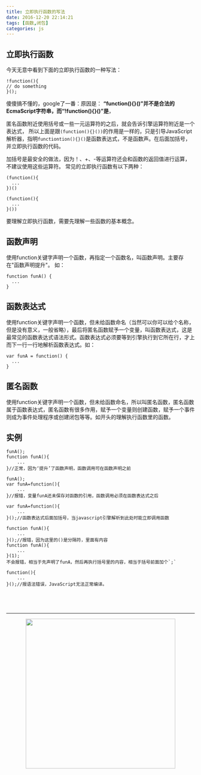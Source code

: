 ```yaml
---
title: 立即执行函数的写法
date: 2016-12-20 22:14:21
tags: [函数,闭包]
categories: js
---
```

## 立即执行函数

今天无意中看到下面的立即执行函数的一种写法：
```
!function(){
// do something
}();
```
傻傻搞不懂的，google了一番：原因是：
**“function(){}()”并不是合法的EcmaScript字符串，而“!function(){}()”是**，

匿名函数附近使用括号或一些一元运算符的之后，就会告诉引擎运算符附近是一个表达式，
所以上面是跟`(function(){}())`的作用是一样的，只是引导JavaScript解析器，指明`functiontion(){}()`是函数表达式，不是函数声。在后面加括号，并立即执行函数的代码。
  
加括号是最安全的做法，因为！、+、-等运算符还会和函数的返回值进行运算，不建议使用这些运算符。
常见的立即执行函数有以下两种：
```
(function(){
  ...
})()

(function(){
  ...
}())
```

要理解立即执行函数，需要先理解一些函数的基本概念。

## 函数声明

使用function关键字声明一个函数，再指定一个函数名，叫函数声明。主要存在"函数声明提升"。
如：
```
function funA() {
  ...
}
```
## 函数表达式

使用function关键字声明一个函数，但未给函数命名（当然可以你可以给个名称，但是没有意义，一般省略），最后将匿名函数赋予一个变量，叫函数表达式，这是最常见的函数表达式语法形式。函数表达式必须要等到引擎执行到它所在行，才上而下一行一行地解析函数表达式。如：

```
var funA = function() {
  ...
}
```
## 匿名函数

使用function关键字声明一个函数，但未给函数命名，所以叫匿名函数，匿名函数属于函数表达式，匿名函数有很多作用，赋予一个变量则创建函数，赋予一个事件则成为事件处理程序或创建闭包等等。如开头的理解执行函数里的函数。

## 实例

```
funA();
function funA(){
    ...
}//正常，因为‘提升’了函数声明，函数调用可在函数声明之前
 
funA();
var funA=function(){
    ...
}//报错，变量funA还未保存对函数的引用，函数调用必须在函数表达式之后

var funA=function(){
    ...
}();//函数表达式后面加括号，当javascript引擎解析到此处时能立即调用函数

function funA(){
    ...
}();//报错，因为这里的()是分隔符，里面有内容
function funA(){
    ...
}(1);
不会报错，相当于先声明了funA，然后再执行括号里的内容，相当于括号前面加个`;`

function(){
    ...    
}();//报语法错误，JavaScript无法正常编译。





```
----


<center><img src="http://ohwhjizw4.bkt.clouddn.com/dog03.gif" style="width: 400px;"/></center>
